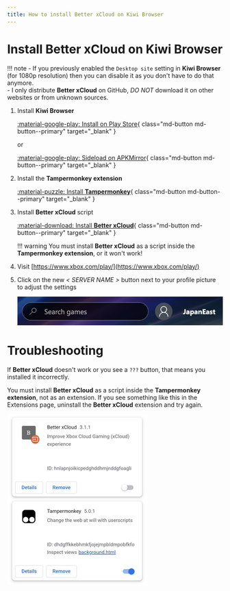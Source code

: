 ```yaml
---
title: How to install Better xCloud on Kiwi Browser
---
```


# Install Better xCloud on Kiwi Browser

!!! note
    - If you previously enabled the `Desktop site` setting in **Kiwi Browser** (for 1080p resolution) then you can disable it as you don't have to do that anymore.  
    - I only distribute **Better xCloud** on GitHub, *DO NOT* download it on other websites or from unknown sources.

1. Install **Kiwi Browser**
    
    [:material-google-play: Install on Play Store](https://play.google.com/store/apps/details?id=com.kiwibrowser.browser){ class="md-button md-button--primary" target="_blank" }

    or

    [:material-google-play: Sideload on APKMirror](https://www.apkmirror.com/apk/geometry-ou/kiwi-browser-fast-quiet/){ class="md-button md-button--primary" target="_blank" }


2. Install the **Tampermonkey extension**  

    [:material-puzzle: Install **Tampermonkey**](https://chromewebstore.google.com/detail/tampermonkey/dhdgffkkebhmkfjojejmpbldmpobfkfo){ class="md-button md-button--primary" target="_blank" }

3. Install **Better xCloud** script  

    [:material-download: Install **Better xCloud**](https://github.com/redphx/better-xcloud/releases/latest/download/better-xcloud.user.js){ class="md-button md-button--primary" target="_blank" }

    !!! warning
        You must install **Better xCloud** as a script inside the **Tampermonkey extension**, or it won't work!

4. Visit [https://www.xbox.com/play/](https://www.xbox.com/play/)

5. Click on the new *< SERVER NAME >* button next to your profile picture to adjust the settings

    ![Server button](images/server-button.png)

# Troubleshooting

If **Better xCloud** doesn't work or you see a `???` button, that means you installed it incorrectly.  

You must install **Better xCloud** as a script inside the **Tampermonkey extension**, not as an extension. If you see something like this in the Extensions page, uninstall the **Better xCloud** extension and try again.

![Incorrect install](images/kiwi-browser-incorrect.png)

